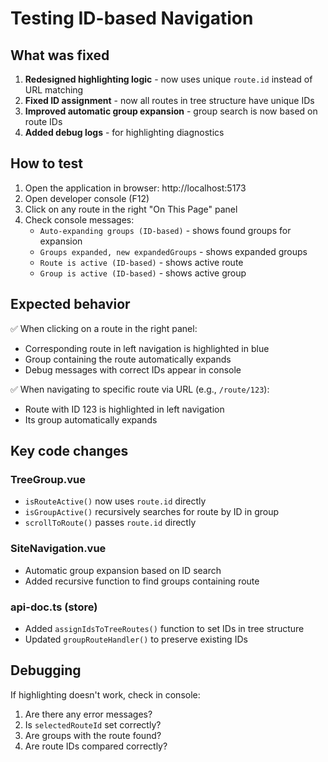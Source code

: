 # Testing ID-based Navigation

## What was fixed

1. **Redesigned highlighting logic** - now uses unique `route.id` instead of URL matching
2. **Fixed ID assignment** - now all routes in tree structure have unique IDs
3. **Improved automatic group expansion** - group search is now based on route IDs
4. **Added debug logs** - for highlighting diagnostics

## How to test

1. Open the application in browser: http://localhost:5173
2. Open developer console (F12)
3. Click on any route in the right "On This Page" panel
4. Check console messages:
   - `Auto-expanding groups (ID-based)` - shows found groups for expansion
   - `Groups expanded, new expandedGroups` - shows expanded groups
   - `Route is active (ID-based)` - shows active route
   - `Group is active (ID-based)` - shows active group

## Expected behavior

✅ When clicking on a route in the right panel:

- Corresponding route in left navigation is highlighted in blue
- Group containing the route automatically expands
- Debug messages with correct IDs appear in console

✅ When navigating to specific route via URL (e.g., `/route/123`):

- Route with ID 123 is highlighted in left navigation
- Its group automatically expands

## Key code changes

### TreeGroup.vue

- `isRouteActive()` now uses `route.id` directly
- `isGroupActive()` recursively searches for route by ID in group
- `scrollToRoute()` passes `route.id` directly

### SiteNavigation.vue

- Automatic group expansion based on ID search
- Added recursive function to find groups containing route

### api-doc.ts (store)

- Added `assignIdsToTreeRoutes()` function to set IDs in tree structure
- Updated `groupRouteHandler()` to preserve existing IDs

## Debugging

If highlighting doesn't work, check in console:

1. Are there any error messages?
2. Is `selectedRouteId` set correctly?
3. Are groups with the route found?
4. Are route IDs compared correctly?
